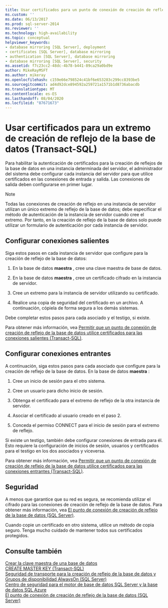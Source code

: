 ```yaml
---
title: Usar certificados para un punto de conexión de creación de reflejo de la base de datos (Transact-SQL) | Microsoft Docs
ms.custom: ''
ms.date: 06/13/2017
ms.prod: sql-server-2014
ms.reviewer: ''
ms.technology: high-availability
ms.topic: conceptual
helpviewer_keywords:
- database mirroring [SQL Server], deployment
- certificates [SQL Server], database mirroring
- authentication [SQL Server], database mirroring
- database mirroring [SQL Server], security
ms.assetid: f7c23cc2-48dc-4b78-b441-89ca29a0bd9e
author: MikeRayMSFT
ms.author: mikeray
ms.openlocfilehash: c159e66e798524c41bf6e653283c299cc8393be5
ms.sourcegitcommit: ad4d92dce894592a259721a1571b1d8736abacdb
ms.translationtype: MT
ms.contentlocale: es-ES
ms.lasthandoff: 08/04/2020
ms.locfileid: "87671673"
---
```

# <a name="use-certificates-for-a-database-mirroring-endpoint-transact-sql"></a>Usar certificados para un extremo de creación de reflejo de la base de datos (Transact-SQL)
  Para habilitar la autenticación de certificados para la creación de reflejos de la base de datos en una instancia determinada del servidor, el administrador del sistema debe configurar cada instancia del servidor para que utilice certificados en las conexiones de entrada y salida. Las conexiones de salida deben configurarse en primer lugar.  
  
> [!NOTE]  
>  Todas las conexiones de creación de reflejo en una instancia de servidor utilizan un único extremo de reflejo de la base de datos; debe especificar el método de autenticación de la instancia de servidor cuando cree el extremo. Por tanto, en la creación de reflejo de la base de datos solo puede utilizar un formulario de autenticación por cada instancia de servidor.  
  
## <a name="configuring-outbound-connections"></a>Configurar conexiones salientes  
 Siga estos pasos en cada instancia de servidor que configure para la creación de reflejo de la base de datos:  
  
1.  En la base de datos **maestra** , cree una clave maestra de base de datos.  
  
2.  En la base de datos **maestra** , cree un certificado cifrado en la instancia de servidor.  
  
3.  Cree un extremo para la instancia de servidor utilizando su certificado.  
  
4.  Realice una copia de seguridad del certificado en un archivo. A continuación, cópiela de forma segura a los demás sistemas.  
  
 Debe completar estos pasos para cada asociado y el testigo, si existe.  
  
 Para obtener más información, vea [Permitir que un punto de conexión de creación de reflejo de la base de datos utilice certificados para las conexiones salientes &#40;Transact-SQL&#41;](database-mirroring-use-certificates-for-outbound-connections.md).  
  
## <a name="configuring-inbound-connections"></a>Configurar conexiones entrantes  
 A continuación, siga estos pasos para cada asociado que configure para la creación de reflejo de la base de datos. En la base de datos **maestra** :  
  
1.  Cree un inicio de sesión para el otro sistema.  
  
2.  Cree un usuario para dicho inicio de sesión.  
  
3.  Obtenga el certificado para el extremo de reflejo de la otra instancia de servidor.  
  
4.  Asociar el certificado al usuario creado en el paso 2.  
  
5.  Conceda el permiso CONNECT para el inicio de sesión para el extremo de reflejo.  
  
 Si existe un testigo, también debe configurar conexiones de entrada para él. Esto requiere la configuración de inicios de sesión, usuarios y certificados para el testigo en los dos asociados y viceversa.  
  
 Para obtener más información, vea [Permitir que un punto de conexión de creación de reflejo de la base de datos utilice certificados para las conexiones entrantes &#40;Transact-SQL&#41;](database-mirroring-use-certificates-for-inbound-connections.md).  
  
## <a name="security"></a>Seguridad  
 A menos que garantice que su red es segura, se recomienda utilizar el cifrado para las conexiones de creación de reflejo de la base de datos. Para obtener más información, vea [El punto de conexión de creación de reflejo de la base de datos &#40;SQL Server&#41;](the-database-mirroring-endpoint-sql-server.md).  
  
 Cuando copie un certificado en otro sistema, utilice un método de copia seguro. Tenga mucho cuidado de mantener todos sus certificados protegidos.  
  
## <a name="see-also"></a>Consulte también  
 [Crear la clave maestra de una base de datos](../../relational-databases/security/encryption/create-a-database-master-key.md)   
 [CREATE MASTER KEY &#40;Transact-SQL&#41;](/sql/t-sql/statements/create-master-key-transact-sql)   
 [Seguridad de transporte para la creación de reflejo de la base de datos y Grupos de disponibilidad AlwaysOn &#40;SQL Server&#41;](transport-security-database-mirroring-always-on-availability.md)   
 [Centro de seguridad para el motor de base de datos SQL Server y la base de datos SQL Azure](../../relational-databases/security/security-center-for-sql-server-database-engine-and-azure-sql-database.md)   
 [El punto de conexión de creación de reflejo de la base de datos &#40;SQL Server&#41;](the-database-mirroring-endpoint-sql-server.md)  
  
  
